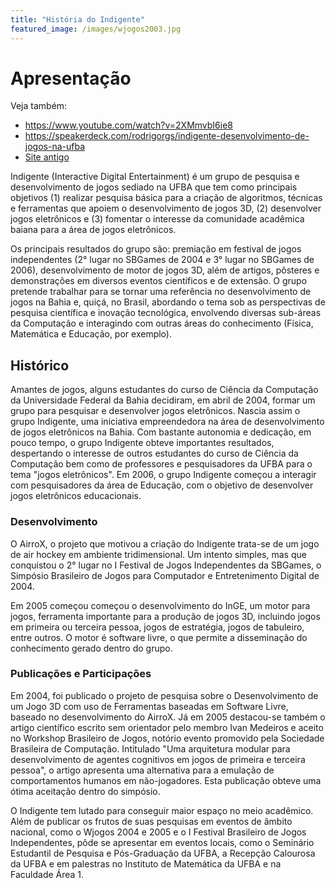 ```yaml
---
title: "História do Indigente"
featured_image: /images/wjogos2003.jpg
---
```


# Apresentação

Veja também:

- <https://www.youtube.com/watch?v=2XMmvbI6ie8>
- <https://speakerdeck.com/rodrigorgs/indigente-desenvolvimento-de-jogos-na-ufba>
- [Site antigo](https://indigente.ufba.br/old)

<!-- <iframe width="560" height="315" src="https://www.youtube.com/embed/2XMmvbI6ie8" title="YouTube video player" frameborder="0" allow="accelerometer; autoplay; clipboard-write; encrypted-media; gyroscope; picture-in-picture" allowfullscreen></iframe> -->

Indigente (Interactive Digital Entertainment) é um grupo de pesquisa e desenvolvimento de jogos sediado na UFBA que tem como principais objetivos (1) realizar pesquisa básica para a criação de algoritmos, técnicas e ferramentas que apoiem o desenvolvimento de jogos 3D, (2) desenvolver jogos eletrônicos e (3) fomentar o interesse da comunidade acadêmica baiana para a área de jogos eletrônicos.

Os principais resultados do grupo são: premiação em festival de jogos independentes (2° lugar no SBGames de 2004 e 3° lugar no SBGames de 2006), desenvolvimento de motor de jogos 3D, além de artigos, pôsteres e demonstrações em diversos eventos científicos e de extensão. O grupo pretende trabalhar para se tornar uma referência no desenvolvimento de jogos na Bahia e, quiçá, no Brasil, abordando o tema sob as perspectivas de pesquisa científica e inovação tecnológica, envolvendo diversas sub-áreas da Computação e interagindo com outras áreas do conhecimento (Física, Matemática e Educação, por exemplo).

## Histórico

Amantes de jogos, alguns estudantes do curso de Ciência da Computação da Universidade Federal da Bahia decidiram, em abril de 2004, formar um grupo para pesquisar e desenvolver jogos eletrônicos. Nascia assim o grupo Indigente, uma iniciativa empreendedora na área de desenvolvimento de jogos eletrônicos na Bahia. Com bastante autonomia e dedicação, em pouco tempo, o grupo Indigente obteve importantes resultados, despertando o interesse de outros estudantes do curso de Ciência da Computação bem como de professores e pesquisadores da UFBA para o tema "jogos eletrônicos". Em 2006, o grupo Indigente começou a interagir com pesquisadores da área de Educação, com o objetivo de desenvolver jogos eletrônicos educacionais.

### Desenvolvimento

O AirroX, o projeto que motivou a criação do Indigente trata-se de um jogo de air hockey em ambiente tridimensional. Um intento simples, mas que conquistou o 2° lugar no I Festival de Jogos Independentes da SBGames, o Simpósio Brasileiro de Jogos para Computador e Entretenimento Digital de 2004.

Em 2005 começou começou o desenvolvimento do InGE, um motor para jogos, ferramenta importante para a produção de jogos 3D, incluindo jogos em primeira ou terceira pessoa, jogos de estratégia, jogos de tabuleiro, entre outros. O motor é software livre, o que permite a disseminação do conhecimento gerado dentro do grupo.

### Publicações e Participações

Em 2004, foi publicado o projeto de pesquisa sobre o Desenvolvimento de um Jogo 3D com uso de Ferramentas baseadas em Software Livre, baseado no desenvolvimento do AirroX. Já em 2005 destacou-se também o artigo científico escrito sem orientador pelo membro Ivan Medeiros e aceito no Workshop Brasileiro de Jogos, notório evento promovido pela Sociedade Brasileira de Computação. Intitulado "Uma arquitetura modular para desenvolvimento de agentes cognitivos em jogos de primeira e terceira pessoa", o artigo apresenta uma alternativa para a emulação de comportamentos humanos em não-jogadores. Esta publicação obteve uma ótima aceitação dentro do simpósio.

O Indigente tem lutado para conseguir maior espaço no meio acadêmico. Além de publicar os frutos de suas pesquisas em eventos de âmbito nacional, como o Wjogos 2004 e 2005 e o I Festival Brasileiro de Jogos Independentes, pôde se apresentar em eventos locais, como o Seminário Estudantil de Pesquisa e Pós-Graduação da UFBA, a Recepção Calourosa da UFBA e em palestras no Instituto de Matemática da UFBA e na Faculdade Área 1.